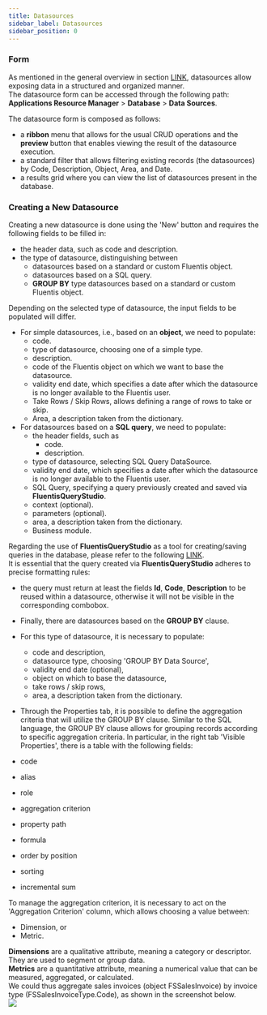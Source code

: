 ```yaml
---
title: Datasources 
sidebar_label: Datasources 
sidebar_position: 0
---
```


### Form
As mentioned in the general overview in section [LINK](/docs/applications/database/database-intro), datasources allow exposing data in a structured and organized manner.  
The datasource form can be accessed through the following path: **Applications Resource Manager** > **Database** > **Data Sources**.  

The datasource form is composed as follows:
* a **ribbon** menu that allows for the usual CRUD operations and the **preview** button that enables viewing the result of the datasource execution.
* a standard filter that allows filtering existing records (the datasources) by Code, Description, Object, Area, and Date.  
* a results grid where you can view the list of datasources present in the database.  

### Creating a New Datasource

Creating a new datasource is done using the 'New' button and requires the following fields to be filled in:
* the header data, such as code and description.
* the type of datasource, distinguishing between
  * datasources based on a standard or custom Fluentis object.
  * datasources based on a SQL query.
  * **GROUP BY** type datasources based on a standard or custom Fluentis object.

Depending on the selected type of datasource, the input fields to be populated will differ.   

* For simple datasources, i.e., based on an **object**, we need to populate:
  * code.
  * type of datasource, choosing one of a simple type.
  * description.
  * code of the Fluentis object on which we want to base the datasource.
  * validity end date, which specifies a date after which the datasource is no longer available to the Fluentis user.
  * Take Rows / Skip Rows, allows defining a range of rows to take or skip.
  * Area, a description taken from the dictionary.
* For datasources based on a **SQL query**, we need to populate:
  * the header fields, such as
    * code.
    * description.
  * type of datasource, selecting SQL Query DataSource.
  * validity end date, which specifies a date after which the datasource is no longer available to the Fluentis user.
  * SQL Query, specifying a query previously created and saved via **FluentisQueryStudio**.   
  * context (optional).
  * parameters (optional).
  * area, a description taken from the dictionary.
  * Business module.

Regarding the use of **FluentisQueryStudio** as a tool for creating/saving queries in the database, please refer to the following [LINK](docs/applications/database/database-intro.md).   
It is essential that the query created via **FluentisQueryStudio** adheres to precise formatting rules:
* the query must return at least the fields **Id**, **Code**, **Description** to be reused within a datasource, otherwise it will not be visible in the corresponding combobox.   

* Finally, there are datasources based on the **GROUP BY** clause.
* For this type of datasource, it is necessary to populate:
  * code and description,
  * datasource type, choosing 'GROUP BY Data Source',
  * validity end date (optional),
  * object on which to base the datasource,
  * take rows / skip rows,
  * area, a description taken from the dictionary.

* Through the Properties tab, it is possible to define the aggregation criteria that will utilize the GROUP BY clause.
Similar to the SQL language, the GROUP BY clause allows for grouping records according to specific aggregation criteria.
In particular, in the right tab 'Visible Properties', there is a table with the following fields:
* code
* alias
* role
* aggregation criterion
* property path
* formula
* order by position
* sorting
* incremental sum

To manage the aggregation criterion, it is necessary to act on the 'Aggregation Criterion' column, which allows choosing a value between:
* Dimension, or
* Metric.

**Dimensions** are a qualitative attribute, meaning a category or descriptor. They are used to segment or group data.  
**Metrics** are a quantitative attribute, meaning a numerical value that can be measured, aggregated, or calculated.  
We could thus aggregate sales invoices (object FSSalesInvoice) by invoice type (FSSalesInvoiceType.Code), as shown in the screenshot below.  
![](/img/it-it/applications/database/20250529162809.png)